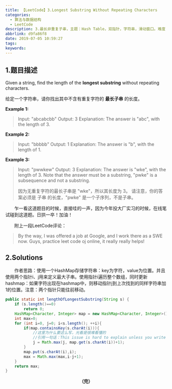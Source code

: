 ```yaml
---
title: 【LeetCode】3.Longest Substring Without Repeating Characters
categories:
  - 算法与数据结构
  - LeetCode
description: 3.最长非重复子串，主题：Hash Table，双指针，字符串，滑动窗口。难度：中等。
abbrlink: d9fa86f8
date: 2019-07-05 10:59:27
tags:
keywords:
---
```


## 1.题目描述

Given a string, find the length of the **longest substring** without repeating characters.

给定一个字符串，请你找出其中不含有重复字符的 **最长子串** 的长度。

**Example 1:**

> Input: "abcabcbb"
> Output: 3 
> Explanation: The answer is "abc", with the length of 3. 

**Example 2:**

>Input: "bbbbb"
>Output: 1
>Explanation: The answer is "b", with the length of 1.

**Example 3:**

> Input: "pwwkew"
> Output: 3
> Explanation: The answer is "wke", with the length of 3. 
>           Note that the answer must be a substring, "pwke" is a subsequence and not a substring.
>
> 因为无重复字符的最长子串是 "wke"，所以其长度为 3。
>      请注意，你的答案必须是 子串 的长度，"pwke" 是一个子序列，不是子串。

　　乍一看这道题目的时候，直接哇的一声，因为今年投大厂实习的时候，在线笔试碰到这道题。日拱一卒！加油！

　　附上一段LeetCode评论：

> By the way, I was offered a job at Google, and I work there as a SWE now. Guys, practice leet code oj online, it really really helps!

## 2.Solutions

　　作者思路：使用一个HashMap存储字符串：key为字符，value为位置。并且使用两个指针i、j用来定义最大子串。使用指针i遍历整个数组，同时更新hashmap：如果字符出现在hashmap中，则移动指针j到上次找到的同样字符串加1的位置。注意：两个指针只能往前移动。

~~~java
public static int lengthOfLongestSubstring(String s) {
    if (s.length()==0) 
        return 0;
    HashMap<Character, Integer> map = new HashMap<Character, Integer>();
    int max=0;
    for (int i=0, j=0; i<s.length(); ++i){
        if(map.containsKey(s.charAt(i))){
            //这里为什么要这么写，光看是很难看懂的
            //引用一句话：This issue is hard to explain unless you write it!
            j = Math.max(j, map.get(s.charAt(i))+1);
        }
        map.put(s.charAt(i),i);
        max = Math.max(max,i-j+1);
    }
    return max;
}
~~~

<center><font style="font-weight:bold">（完）</font></center>